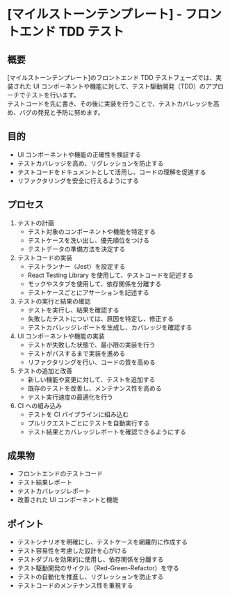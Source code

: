 # [マイルストーンテンプレート] - フロントエンド TDD テスト

## 概要

[マイルストーンテンプレート]のフロントエンド TDD テストフェーズでは、実装された UI コンポーネントや機能に対して、テスト駆動開発（TDD）のアプローチでテストを行います。  
テストコードを先に書き、その後に実装を行うことで、テストカバレッジを高め、バグの発見と予防に努めます。

## 目的

- UI コンポーネントや機能の正確性を検証する
- テストカバレッジを高め、リグレッションを防止する
- テストコードをドキュメントとして活用し、コードの理解を促進する
- リファクタリングを安全に行えるようにする

## プロセス

1. テストの計画
   - テスト対象のコンポーネントや機能を特定する
   - テストケースを洗い出し、優先順位をつける
   - テストデータの準備方法を決定する
2. テストコードの実装
   - テストランナー（Jest）を設定する
   - React Testing Library を使用して、テストコードを記述する
   - モックやスタブを使用して、依存関係を分離する
   - テストケースごとにアサーションを記述する
3. テストの実行と結果の確認
   - テストを実行し、結果を確認する
   - 失敗したテストについては、原因を特定し、修正する
   - テストカバレッジレポートを生成し、カバレッジを確認する
4. UI コンポーネントや機能の実装
   - テストが失敗した状態で、最小限の実装を行う
   - テストがパスするまで実装を進める
   - リファクタリングを行い、コードの質を高める
5. テストの追加と改善
   - 新しい機能や変更に対して、テストを追加する
   - 既存のテストを改善し、メンテナンス性を高める
   - テスト実行速度の最適化を行う
6. CI への組み込み
   - テストを CI パイプラインに組み込む
   - プルリクエストごとにテストを自動実行する
   - テスト結果とカバレッジレポートを確認できるようにする

## 成果物

- フロントエンドのテストコード
- テスト結果レポート
- テストカバレッジレポート
- 改善された UI コンポーネントと機能

## ポイント

- テストシナリオを明確にし、テストケースを網羅的に作成する
- テスト容易性を考慮した設計を心がける
- テストダブルを効果的に使用し、依存関係を分離する
- テスト駆動開発のサイクル（Red-Green-Refactor）を守る
- テストの自動化を推進し、リグレッションを防止する
- テストコードのメンテナンス性を重視する
